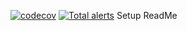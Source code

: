 [![codecov](https://codecov.io/gh/wgarlock/lodges/branch/master/graph/badge.svg?token=OSRXDEL4CE)](https://codecov.io/gh/wgarlock/lodges)
[![Total alerts](https://img.shields.io/lgtm/alerts/g/wgarlock/lodges.svg?logo=lgtm&logoWidth=18)](https://lgtm.com/projects/g/wgarlock/lodges/alerts/)
Setup ReadMe